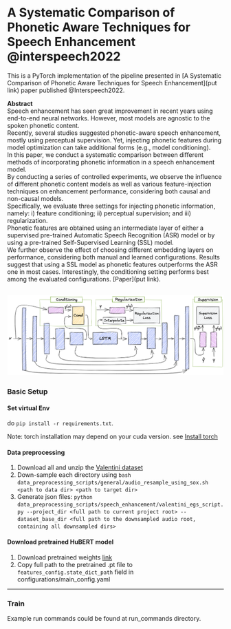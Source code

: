 # A Systematic Comparison of Phonetic Aware Techniques for Speech Enhancement @interspeech2022
This is a PyTorch implementation of the pipeline presented in [A Systematic Comparison of Phonetic Aware Techniques for Speech Enhancement](put link) 
paper published @Interspeech2022.

**Abstract**<br> 
Speech enhancement has seen great improvement in recent
years using end-to-end neural networks. However, most models are agnostic to the spoken phonetic content. <br> 
Recently, several studies suggested phonetic-aware speech enhancement,
mostly using perceptual supervision. 
Yet, injecting phonetic features during model optimization can take additional forms
(e.g., model conditioning). <br> 
In this paper, we conduct a systematic comparison between different methods of incorporating phonetic information in a speech enhancement model.<br> 
By conducting a series of controlled experiments, we observe the
influence of different phonetic content models as well as various feature-injection techniques on enhancement performance,
considering both causal and non-causal models. <br> 
Specifically, we evaluate three settings for injecting phonetic information,
namely: i) feature conditioning; ii) perceptual supervision; and
iii) regularization. <br> 
Phonetic features are obtained using an intermediate layer of either a supervised pre-trained Automatic
Speech Recognition (ASR) model or by using a pre-trained
Self-Supervised Learning (SSL) model. <br> 
We further observe the
effect of choosing different embedding layers on performance,
considering both manual and learned configurations. 
Results suggest that using a SSL model as phonetic features outperforms the ASR one
in most cases. 
Interestingly, the conditioning setting performs best among the evaluated configurations.
[Paper](put link).

![Pipeline overview](img/Architechture.png)
---
### Basic Setup

#### Set virtual Env
do `pip install -r requirements.txt`.

Note: torch installation may depend on your cuda version. see [Install torch](https://pytorch.org/get-started/locally/)

#### Data preprocessing
1. Download all and unzip the [Valentini dataset](https://datashare.ed.ac.uk/handle/10283/2791) 
2. Down-sample each directory using `bash data_preprocessing_scripts/general/audio_resample_using_sox.sh <path to data dir> <path to target dir>`
3. Generate json files: `python data_preprocessing_scripts/speech_enhancement/valentini_egs_script.py --project_dir <full path to current project root> --dataset_base_dir <full path to the downsampled audio root, containing all downsampled dirs>`

#### Download pretrained HuBERT model
1. Download pretrained weights [link](https://github.com/facebookresearch/fairseq/blob/main/examples/hubert/README.md)
2. Copy full path to the pretrained .pt file to `features_config.state_dict_path` field in configurations/main_config.yaml

---
### Train
Example run commands could be found at run_commands directory.